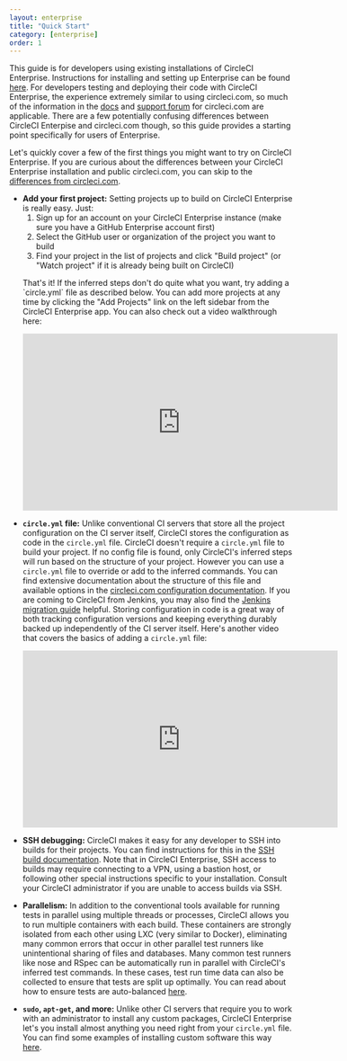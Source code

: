 ```yaml
---
layout: enterprise
title: "Quick Start"
category: [enterprise]
order: 1
---
```


This guide is for developers using existing installations of CircleCI Enterprise.
Instructions for installing and setting up Enterprise can be found [here]({{site.baseurl}}/enterprise/overview/).
For developers testing and deploying their code with CircleCI Enterprise, the
experience extremely similar to using circleci.com, so much of the information in the
[docs](https://circleci.com/docs/) and [support forum](https://discuss.circleci.com)
for circleci.com are applicable. There are a few potentially
confusing differences between CircleCI Enterpise and circleci.com though, so this guide
provides a starting point specifically for users of Enterprise.

Let's quickly cover a few of the first things you might want to try on CircleCI Enterprise. If you
are curious about the differences between your CircleCI Enterprise installation and public circleci.com,
you can skip to the [differences from circleci.com]({{site.baseurl}}/enterprise/differences/).

<ul><li><b>Add your first project:</b> Setting projects up to build on CircleCI Enterprise is really easy.
Just:
<ol>
    <li>Sign up for an account on your CircleCI Enterprise instance (make sure you have a GitHub Enterprise account first)</li>
    <li>Select the GitHub user or organization of the project you want to build</li>
    <li>Find your project in the list of projects and click "Build project" (or "Watch project" if it is already being built on CircleCI)</li>
</ol>
<p>That's it! If the inferred steps don't do quite what you want, try adding a `circle.yml` file as described below. You
can add more projects at any time by clicking the "Add Projects" link on the left sidebar from the CircleCI Enterprise app.
You can also check out a video walkthrough here:</p>
<iframe width="560" height="315" src="https://www.youtube.com/embed/LwEdbdSqcZI" frameborder="0" allowfullscreen></iframe>
<br>
</li></ul>

<ul><li><p><b><code>circle.yml</code> file:</b> Unlike conventional CI servers that store all the project configuration
on the CI server itself, CircleCI stores the configuration as code in the <code>circle.yml</code>
file. CircleCI doesn't require a <code>circle.yml</code> file to build your project. If no config file is found,
only CircleCI's inferred steps will run based on the structure of your project. However you can use
a <code>circle.yml</code> file to override or add to the inferred commands.
You can find extensive documentation about the structure of this file and available
options in the <a href="https://circleci.com/docs/configuration">circleci.com configuration documentation</a>.
If you are coming to CircleCI from Jenkins, you may also find the
<a href="https://circleci.com/docs/migrating-from-jenkins">Jenkins migration guide</a> helpful. Storing
configuration in code is a great way of both tracking configuration versions and keeping
everything durably backed up independently of the CI server itself. Here's another video that
covers the basics of adding a <code>circle.yml</code> file:</p>
<iframe width="560" height="315" src="https://www.youtube.com/embed/X6TOyHL_RXs" frameborder="0" allowfullscreen></iframe>
<br>
</li></ul>


- **SSH debugging:** CircleCI makes it easy for any developer to SSH into builds for their projects.
You can find instructions for this in the [SSH build documentation]({{site.baseurl}}/ssh-build/).
Note that in CircleCI Enterprise, SSH access to builds may require connecting to a VPN, using a bastion
host, or following other special instructions specific to your installation. Consult your CircleCI
administrator if you are unable to access builds via SSH.

- **Parallelism:** In addition to the conventional tools available for running tests in parallel using
multiple threads or processes, CircleCI allows you to run multiple containers with each build. These
containers are strongly isolated from each other using LXC (very similar to Docker), eliminating many
common errors that occur in other parallel test runners like unintentional sharing of files and databases.
Many common test runners like nose and RSpec can be automatically run in parallel with CircleCI's inferred
test commands. In these cases, test run time data can also be collected to ensure that tests are split up
optimally. You can read about how to ensure tests are auto-balanced [here]({{site.baseurl}}/test-metadata/).

- **`sudo`, `apt-get`, and more:** Unlike other CI servers that require you to work with an administrator
to install any custom packages, CircleCI Enterprise let's you install almost anything you need
right from your `circle.yml` file. You can find some examples of installing custom software this way
[here]({{site.baseurl}}/installing-custom-software/).
